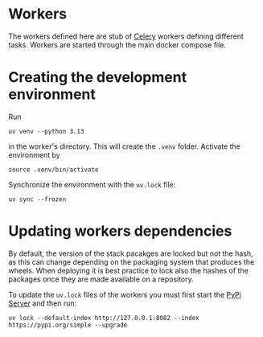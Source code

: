 # Workers

The workers defined here are stub of [Celery](https://docs.celeryq.dev/) workers defining
different tasks. Workers are started through the main docker compose file.

# Creating the development environment

Run

```console
uv venv --python 3.13
```

in the worker's directory. This will create the ``.venv`` folder.
Activate the environment by

```console
source .venv/bin/activate
```

Synchronize the environment with the ``uv.lock`` file:

```console
uv sync --frozen
```


# Updating workers dependencies

By default, the version of the stack pacakges are locked but not the hash, as this can change depending on the
packaging system that produces the wheels. 
When deploying it is best practice to lock also the hashes of the packages once they are made available 
on a repository.

To update the ``uv.lock`` files of the workers you must first start the [PyPi Server](../pypiserver/README.md)
and then run:

```console
uv lock --default-index http://127.0.0.1:8082 --index https://pypi.org/simple --upgrade
```